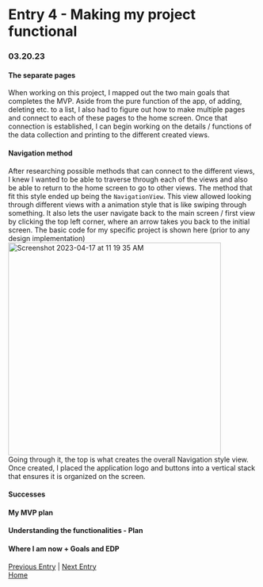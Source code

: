 # Entry 4 - Making my project functional
### 03.20.23

#### The separate pages
When working on this project, I mapped out the two main goals that completes the MVP. Aside from the pure function of the app, of adding, deleting etc. to a list, I also had to figure out how to make multiple pages and connect to each of these pages to the home screen. Once that connection is established, I can begin working on the details / functions of the data collection and printing to the different created views. <br>
#### Navigation method <br>
After researching possible methods that can connect to the different views, I knew I wanted to be able to traverse through each of the views and also be able to return to the home screen to go to other views. The method that fit this style ended up being the `NavigationView`. This view allowed looking through different views with a animation style that is like swiping through something. It also lets the user navigate back to the main screen / first view by clicking the top left corner, where an arrow takes you back to the initial screen.
The basic code for my specific project is shown here (prior to any design implementation) <br>
<img width="429" alt="Screenshot 2023-04-17 at 11 19 35 AM" src="https://user-images.githubusercontent.com/73554006/232534126-27dd1114-5649-4367-b0a8-483884902ba9.png"> <br>
Going through it, the top is what creates the overall Navigation style view. Once created, I placed the application logo and buttons into a vertical stack that ensures it is organized on the screen.

#### Successes 
#### My MVP plan
#### Understanding the functionalities - Plan
#### Where I am now + Goals and EDP
[Previous Entry](entry03.md) | [Next Entry](entry05.md)<br>
[Home](../README.md)
